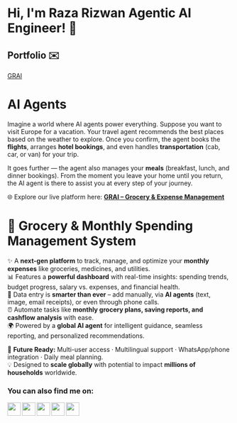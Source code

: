 # Hi, I'm **Raza Rizwan** Agentic AI Engineer! 👋

## Portfolio ✉️

[GRAI](https://grai-frontend.vercel.app/)

# **AI Agents**

Imagine a world where AI agents power everything.
Suppose you want to visit Europe for a vacation. Your travel agent recommends the best places based on the weather to explore. Once you confirm, the agent books the **flights**, arranges **hotel bookings**, and even handles **transportation** (cab, car, or van) for your trip.

It goes further — the agent also manages your **meals** (breakfast, lunch, and dinner bookings). From the moment you leave your home until you return, the AI agent is there to assist you at every step of your journey.

🌐 Explore our live platform here: [**GRAI – Grocery & Expense Management**](https://grai-frontend.vercel.app/)  

# 🛒 Grocery & Monthly Spending Management System  

✨ A **next-gen platform** to track, manage, and optimize your **monthly expenses** like groceries, medicines, and utilities.  
📊 Features a **powerful dashboard** with real-time insights: spending trends, budget progress, salary vs. expenses, and financial health.  
🤖 Data entry is **smarter than ever** – add manually, via **AI agents** (text, image, email receipts), or even through phone calls.  
⏰ Automate tasks like **monthly grocery plans, saving reports, and cashflow analysis** with ease.  
🌍 Powered by a **global AI agent** for intelligent guidance, seamless reporting, and personalized recommendations.  

🔮 **Future Ready:** Multi-user access · Multilingual support · WhatsApp/phone integration · Daily meal planning.  
💡 Designed to **scale globally** with potential to impact **millions of households** worldwide.  

### You can also find me on:

<a href="[https://www.linkedin.com/in/raza-rizwan](https://www.linkedin.com/in/raza-rizwan98/)">
  <img align="left" width="30px" src="https://img.icons8.com/color/48/000000/linkedin.png"  />
</a>
<a href="rrizwan1998@gmail.com">
  <img align="left" width="30px" src="https://img.icons8.com/fluent/48/000000/gmail.png" />
</a>
<a href="[https://m.facebook.com/raza.rizwan.7798](https://www.facebook.com/MLservicess)">
  <img align="left" width="30px" src="https://img.icons8.com/fluent/48/000000/facebook.png" />
</a>
<a href="[https://www.linkedin.com/in/raza-rizwan98/](https://www.instagram.com/rrizwan.98/)">
  <img align="left" width="30px" src="https://img.icons8.com/fluent/48/000000/twitter.png"  />
</a>
<a href="[https://www.linkedin.com/in/raza-rizwan98/](https://twitter.com/ML_model_maker)">
  <img align="left" width="30px" src="https://img.icons8.com/fluent/48/000000/instagram-new.png"  />
</a>
</br>
